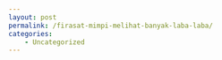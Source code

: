 ```yaml
---
layout: post
permalink: /firasat-mimpi-melihat-banyak-laba-laba/
categories:
    - Uncategorized
---
```


